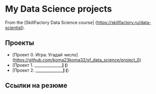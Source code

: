 # My Data Science projects

From the [SkillFactory Data Science course] (https://skillfactory.ru/data-scientist).

## Проекты

* [Проект 0. Игра: Угадай число] (https://github.com/koma23koma32/sf_data_science/project_0)
* [Проект 1. __________________] (____)
* [Проект 2. __________________] (____)

## Ссылки на резюме